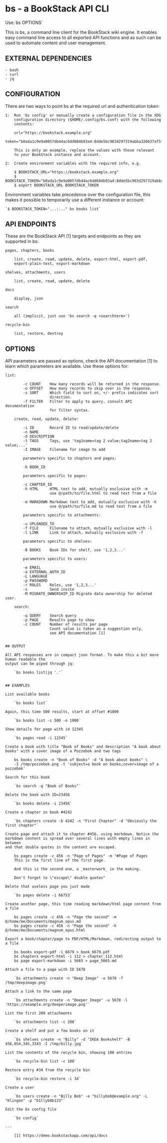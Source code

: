 # bs - a BookStack API CLI

Use:  bs <target> <endpoint> OPTIONS`

This is bs, a command line client for the BookStack wiki engine. It
enables easy command line access to all exported API functions and as
such can be used to automate content and user management.


## EXTERNAL DEPENDENCIES

    - bash
    - curl
    - jq


## CONFIGURATION

There are two ways to point bs at the required url and authentication token:

    1:  Run 'bs config' or manually create a configuration file in the XDG
        configuration directory ($HOME/.config/bs.conf) with the following
        contents:

        url="https://bookstack.example.org"
        token="b0ada1c9e9a0057db44ac6dd684b93a4:8dde5bc903d297319abba326637af5f9"

        This is only an example, replace the values with those relevant
        to your BookStack instance and account.

    2:  Create environment variables with the required info, e.g.

        $ BOOKSTACK_URL="https://bookstack.example.org"
        $ BOOKSTACK_TOKEN="b0ada1c9e9a0057db44ac6dd684b93a4:8dde5bc903d297319abba326637af5f9"
        $ export BOOKSTACK_URL BOOKSTACK_TOKEN

Environment variables take precedence over the configuration file,
    this makes it possible to temporarily use a different instance or
    account:

    `$ BOOKSTACK_TOKEN="...:..." bs books list`


## API ENDPOINTS

These are the BookStack API [1] targets and endpoints as they are
supported in bs:

    pages, chapters, books

        list, create, read, update, delete, export-html, export-pdf,
        export-plain-text, export-markdown

    shelves, attachments, users

        list, create, read, update, delete

    docs

        display, json

    search

        all (implicit, just use 'bs search -q <searchterm>')

    recycle-bin

        list, restore, destroy


## OPTIONS

API parameters are passed as options, check the API documentation [1]
to learn which parameters are available. Use these options for:

    list:

```
        -c COUNT    How many records will be returned in the response.
        -o OFFSET   How many records to skip over in the response. 
        -s SORT     Which field to sort on, +/- prefix indicates sort
                    direction.
        -f FILTER   Filter to apply to query, consult API documentation
                    for filter syntax.

    create, read, update, delete:

        -i ID       Record ID to read/update/delete
        -n NAME
        -d DESCRIPTION
        -t TAGS     Tags, use 'tag1name=tag 2 value;tag2name=tag 2 value;...'
        -I IMAGE    Filename for image to add

        parameters specific to chapters and pages:

        -b BOOK_ID

        parameters specific to pages:

        -c CHAPTER_ID
        -h HTML     HTML text to add, mutually exclusive with -m
                    use @/path/to/file.html to read text from a file

        -m MARKDOWN Markdown text to add, mutually exclusive with -h
                    use @/path/to/file.md to read text from a file

        parameters specific to attachments:

        -u UPLOADED_TO
        -f FILE     Filename to attach, mutually exclusive with -l
        -l LINK     Link to attach, mutually exclusive with -f

        parameters specific to shelves:

        -B BOOKS    Book IDs for shelf, use '1,2,3...'

        parameters specific to users:

        -e EMAIL
        -a EXTERNAL_AUTH_ID
        -L LANGUAGE
        -p PASSWORD
        -r ROLES    Roles, use '1,2,3...'
        -s          Send invite
        -M MIGRATE_OWNERSHIP_ID Migrate data ownership for deleted user.

    search:

        -q QUERY    Search query
        -p PAGE     Results page to show
        -c COUNT    Number of results per page
                    Count value is taken as a suggestion only,
                    see API documentation [1]


## OUTPUT

All API responses are in compact json format. To make this a bit more human readable the
output can be piped through jq:

    `bs books list|jq '.'`


## EXAMPLES

List available books

    `bs books list`

Again, this time 500 results, start at offset #1000

    `bs books list -c 500 -o 1000`
        
Show details for page with id 12345

    `bs pages read -i 12345`

Create a book with title "Book of Books" and description "A book about
books" with a cover image of a Pozzebok and two tags

    bs books create -n "Book of Books" -d "A book about books" \
    -I /tmp/pozzebok.png -t 'subject=a book on books;cover=image of a pozzebok'

Search for this book

    `bs search -q "Book of Books"`

Delete the book with ID=23456

    `bs books delete -i 23456`

Create a chapter in book #4242

    `bs chapters create -b 4242 -n "First Chapter" -d "Obviously the first chapter"`

Create page and attach it to chapter #456, using markdown. Notice the
markdown content is spread over several lines with empty lines in between
and that double quotes in the content are escaped.

    bs pages create -c 456 -n "Page of Pages" -m "#Page of Pages
    This is the first line of the first page.

    And this is the second one, a _masterwork_ in the making.

    Don't forget to \"escape\" double quotes"

Delete that useless page you just made

    `bs pages delete -i 66753`

Create another page, this time reading markdown/html page content from a file

    bs pages create -c 456 -n "Page the second" -m @/home/me/Documents/magnum_opus.md
    bs pages create -c 456 -n "Page the second" -h @/home/me/Documents/magnum_opus.html

Export a book/chapter/page to PDF/HTML/Markdown, redirecting output to a file

    bs books export-pdf -i 6679 > book_6679.pdf
    bs chapters export-html -i 112 > chapter_112.html
    bs page export-markdown -i 5665 > page_5665.md

Attach a file to a page with ID 5678

    `bs attachments create -n "Deep Image" -u 5678 -f /tmp/deepimage.png`

Attach a link to the same page

    `bs attachments create -n "Deeper Image" -u 5678 -l 'https://example.org/deeperimage.png'`

List the first 200 attachments

    `bs attachments list -c 200`

Create a shelf and put a few books on it

    `bs shelves create -n "Billy" -d "IKEA Bookshelf" -B 456,654,345,3343 -I /tmp/billy.jpg`

List the contents of the recycle bin, showing 100 entries

    `bs recycle-bin list -c 100`

Restore entry #34 from the recycle bin

    `bs recycle-bin restore -i 34`

Create a user

    `bs users create -n "Billy Bob" -e "billybob@example.org" -L "Klingon" -p "b1llyb0b123"`

Edit the bs config file

    `bs config`

---

    [1] https://demo.bookstackapp.com/api/docs

